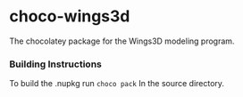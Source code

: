 # choco-wings3d
The chocolatey package for the Wings3D modeling program.
### Building Instructions
To build the .nupkg run `choco pack` In the source directory.
